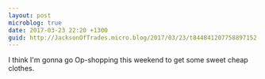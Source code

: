 ```yaml
---
layout: post
microblog: true
date: 2017-03-23 22:20 +1300
guid: http://JacksonOfTrades.micro.blog/2017/03/23/t844841207758897152.html
---
```

I think I'm gonna go Op-shopping this weekend to get some sweet cheap clothes.
